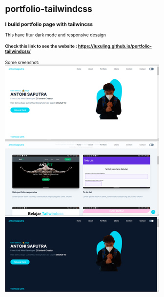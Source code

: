# portfolio-tailwindcss
### I build portfolio page with tailwincss

This have fitur dark mode and responsive desaign
#### Check this link to see the website : https://luxuling.github.io/portfolio-tailwindcss/

Some sreenshot:
<img src="https://github.com/luxuling/portfolio-tailwindcss/blob/main/screenshot/Screenshot_79.png" />
<img src="https://github.com/luxuling/portfolio-tailwindcss/blob/main/screenshot/Screenshot_80.png" />
<img src="https://github.com/luxuling/portfolio-tailwindcss/blob/main/screenshot/Screenshot_81.png" />

